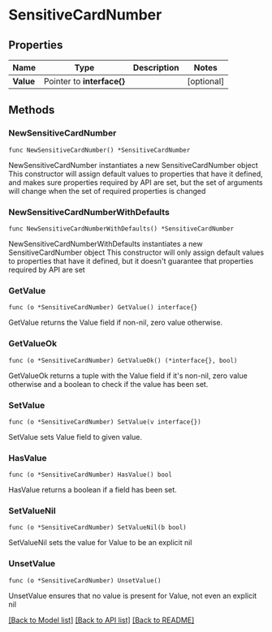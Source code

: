 # SensitiveCardNumber

## Properties

Name | Type | Description | Notes
------------ | ------------- | ------------- | -------------
**Value** | Pointer to **interface{}** |  | [optional] 

## Methods

### NewSensitiveCardNumber

`func NewSensitiveCardNumber() *SensitiveCardNumber`

NewSensitiveCardNumber instantiates a new SensitiveCardNumber object
This constructor will assign default values to properties that have it defined,
and makes sure properties required by API are set, but the set of arguments
will change when the set of required properties is changed

### NewSensitiveCardNumberWithDefaults

`func NewSensitiveCardNumberWithDefaults() *SensitiveCardNumber`

NewSensitiveCardNumberWithDefaults instantiates a new SensitiveCardNumber object
This constructor will only assign default values to properties that have it defined,
but it doesn't guarantee that properties required by API are set

### GetValue

`func (o *SensitiveCardNumber) GetValue() interface{}`

GetValue returns the Value field if non-nil, zero value otherwise.

### GetValueOk

`func (o *SensitiveCardNumber) GetValueOk() (*interface{}, bool)`

GetValueOk returns a tuple with the Value field if it's non-nil, zero value otherwise
and a boolean to check if the value has been set.

### SetValue

`func (o *SensitiveCardNumber) SetValue(v interface{})`

SetValue sets Value field to given value.

### HasValue

`func (o *SensitiveCardNumber) HasValue() bool`

HasValue returns a boolean if a field has been set.

### SetValueNil

`func (o *SensitiveCardNumber) SetValueNil(b bool)`

 SetValueNil sets the value for Value to be an explicit nil

### UnsetValue
`func (o *SensitiveCardNumber) UnsetValue()`

UnsetValue ensures that no value is present for Value, not even an explicit nil

[[Back to Model list]](../README.md#documentation-for-models) [[Back to API list]](../README.md#documentation-for-api-endpoints) [[Back to README]](../README.md)


